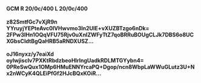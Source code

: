 #### GCM R 20/0c/400 L 20/0c/400
**z82SmtfGc7vXjR9n**<br/>**YYruyjYEPteAvc0lVHwvmo3ln2UIE+vXUZBTzgo6nDk=**<br/>**2FPw3IHn1OQqVFU75Rjv0uXnIZWFyTtZ7qoBRRuBOUgCLJk7DBS6o8UCXGbsCIdtBgQaHRB5aRNDXUSZ...**<br/><br/>
**oJ16nyxz/y7eaiXd**<br/>**oylwjisclv7PXKtRbdzbeoHIrlngUadkRDLMTGYybn4=**<br/>**0PReSwQux1OMp6HMuENNYrcaPQ+Dgop/ncn8WbpLaWWuGLutz3U+Nx2nWCyK4QLEiPfGf2HJcBQxKOiR...**